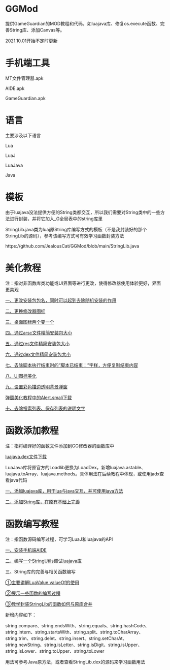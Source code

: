 # GGMod
提供GameGuardian的MOD教程和代码，如luajava库、修复os.execute函数、完善String库、添加Canvas等。

2021.10.01开始不定时更新

# 手机端工具
<p>MT文件管理器.apk</p>
<p>AIDE.apk</p>
<p>GameGuardian.apk</p>

# 语言
主要涉及以下语言
<p>Lua</p>
<p>LuaJ</p>
<p>LuaJava</p>
<p>Java</p>

# 模板
<p>由于luajava没法提供方便的String类都交互，所以我们需要对String类中的一些方法进行封装，并将它加入_G全局表中的string库里</p>
<p>StringLib.java类为luaj原String库编写方式的模板（不是我封装好的那个StringLib的源码），参考该编写方式可有效学习函数封装方法</p>
<p>https://github.com/JealousCat/GGMod/blob/main/StringLib.java</p>

# 美化教程
注：指对非函数库类功能或UI界面等进行更改，使得修改器使用体验更好，界面更美观

<p><a href="https://alywp.net/35mDO4">一、更改安装包包名，同时可以起到去除随机安装的作用</a></p>
<p><a href="https://alywp.net/5bzBxRoW">二、更换修改器图标</a></p>
<p><a href="https://alywp.net/VYt9B">三、桌面图标两个变一个</a></p>
<p><a href="https://alywp.net/2i2gJg">四、通过arsc文件精简安装包大小</a></p>
<p><a href="https://alywp.net/3olKpw">五、通过res文件精简安装包大小</a></p>
<p><a href="https://alywp.net/46L2QB">六、通过dex文件精简安装包大小</a></p>
<p><a href="https://alywp.net/3FI6PT">七、去除脚本执行结束时的“脚本已结束：”字样，方便复制结束内容</a></p>
<p><a href="https://alywp.net/3mSuk5">八、UI图标美化</a></p>
<p><a href="https://alywp.net/6XmSy4">九、设置彩色描边透明背景弹窗</a></p>
<a href="https://github.com/JealousCat/GGMod/blob/main/LuaJava/luajava%E7%94%A8%E6%B3%95%E5%AE%9E%E4%BE%8B%E4%B8%80.lua">弹窗美化教程中的Alert.smali下载</a>
<p><a href="https://alywp.net/2EKe3V">十、去除搜索列表、保存列表的说明文字</a></p>



# 函数添加教程
注：指将编译好的函数文件添加到GG修改器的函数库中
<p><a href="https://github.com/JealousCat/GGMod/blob/main/LuaJava/Luajava.dex">luajava.dex文件下载</a></p>
LuaJava库将原官方的Loadlib更换为LoadDex，新增luajava.astable、luajava.toArray、luajava.methods。具体用法在后续教程中体现，或使用jadx查看java代码
<p><a href="https://alywp.net/2KzA5a">一、添加luajava库，用于lua与java交互，并可使用java方法</a></p>
<p><a href="https://alywp.net/7I7PeA">二、添加String库，在原有基础上完善</a></p>

# 函数编写教程
注：指函数源码编写过程，可学习LuaJ和luajava的API
<p><a href="https://alywp.net/19f22g">一、安装手机端AIDE</a></p>
<p><a href="https://alywp.net/6sngOO">二、编写一个StringUtils调试luajava库</a></p>
三、String库的完善与相关函数编写
<p><a href="https://alywp.net/4woqss">①主要讲解LuaValue.valueOf的使用</a></p>
<p><a href="https://alywp.net/6DceDH">②展示一些函数的编写过程</a></p>
<p><a href="https://alywp.net/7I7PeA">③教学封装StringLib的函数如何与原库合并</a></p>
新增内容如下：
<p></p>string.compare、string.endsWith、string.equals、string.hashCode、string.intern、string.startsWith、string.split、string.toCharArray、string.trim、string.delet、string.insert、string.setCharAt、string.newString、string.isLetter、string.isDigit、string.isUpper、string.isLower、string.toUpper、string.toLower<p></p>
用法可参考Java原方法，或者查看StringLib.dex的源码来学习函数用法
